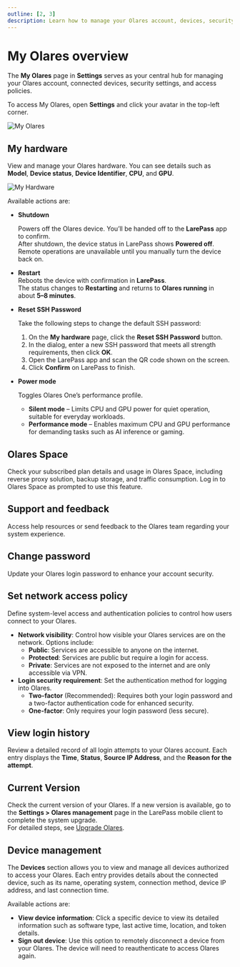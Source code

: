 ```yaml
---
outline: [2, 3]
description: Learn how to manage your Olares account, devices, security settings, and network access policies in My Olares.
---
```


# My Olares overview

The **My Olares** page in **Settings** serves as your central hub for managing your Olares account, connected devices, security settings, and access policies.

To access My Olares, open **Settings** and click your avatar in the top-left corner.

![My Olares](/images/manual/olares/my-olares.png#bordered)

## My hardware

View and manage your Olares hardware. You can see details such as **Model**, **Device status**, **Device Identifier**, **CPU**, and **GPU**.

![My Hardware](/images/manual/olares/my-hardware.png#bordered)

Available actions are:

- **Shutdown**

  Powers off the Olares device. You’ll be handed off to the **LarePass** app to confirm.  
  After shutdown, the device status in LarePass shows **Powered off**.  
  Remote operations are unavailable until you manually turn the device back on.

- **Restart**  
  Reboots the device with confirmation in **LarePass**.  
  The status changes to **Restarting** and returns to **Olares running** in about **5–8 minutes**.


- **Reset SSH Password** <Badge type="tip" text="Olares One Only" />  
  
  Take the following steps to change the default SSH password:
  1. On the **My hardware** page, click the **Reset SSH Password** button.
  2. In the dialog, enter a new SSH password that meets all strength requirements, then click **OK**.
  3. Open the LarePass app and scan the QR code shown on the screen.
  4. Click **Confirm** on LarePass to finish.
- **Power mode** <Badge type="tip" text="Olares One Only" />
   
  Toggles Olares One’s performance profile.

    - **Silent mode** – Limits CPU and GPU power for quiet operation, suitable for everyday workloads.
    - **Performance mode** – Enables maximum CPU and GPU performance for demanding tasks such as AI inference or gaming.
  

## Olares Space

Check your subscribed plan details and usage in Olares Space, including reverse proxy solution, backup storage, and traffic consumption. Log in to Olares Space as prompted to use this feature.

## Support and feedback

Access help resources or send feedback to the Olares team regarding your system experience.

## Change password

Update your Olares login password to enhance your account security.

## Set network access policy

Define system-level access and authentication policies to control how users connect to your Olares.

* **Network visibility**: Control how visible your Olares services are on the network. Options include:
  * **Public**: Services are accessible to anyone on the internet.
  * **Protected**: Services are public but require a login for access.
  * **Private**: Services are not exposed to the internet and are only accessible via VPN.
* **Login security requirement**: Set the authentication method for logging into Olares.
  * **Two-factor** (Recommended): Requires both your login password and a two-factor authentication code for enhanced security.
  * **One-factor**: Only requires your login password (less secure).

## View login history

Review a detailed record of all login attempts to your Olares account. Each entry displays the **Time**, **Status**, **Source IP Address**, and the **Reason for the attempt**.

## Current Version

Check the current version of your Olares. If a new version is available, go to the **Settings > Olares management** page in the LarePass mobile client to complete the system upgrade.  
For detailed steps, see [Upgrade Olares](../../larepass/manage-olares.md#upgrade-olares).

## Device management

The **Devices** section allows you to view and manage all devices authorized to access your Olares. Each entry provides details about the connected device, such as its name, operating system, connection method, device IP address, and last connection time.

Available actions are:

* **View device information**: Click a specific device to view its detailed information such as software type, last active time, location, and token details.
* **Sign out device**: Use this option to remotely disconnect a device from your Olares. The device will need to reauthenticate to access Olares again.

